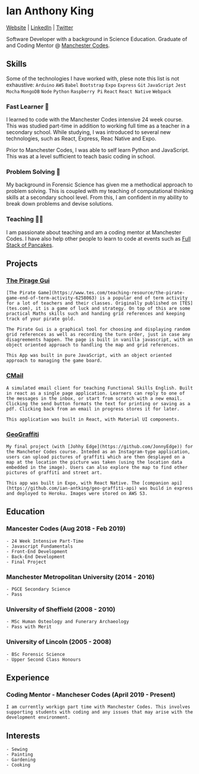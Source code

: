 # Ian Anthony King
  [Website](www.ian-antking.github.io) | [LinkedIn](https://www.linkedin.com/in/ian-king-6b135056) | [Twitter](https://twitter.com/antkingian)

  Software Developer with a background in Science Education. Graduate of and Coding Mentor @ [Manchester Codes](https://www.manchestercodes.com/).

## Skills

  Some of the technologies I have worked with, plese note this list is not exhaustive:
  `Arduino` `AWS` `Babel` `Bootstrap` `Expo` `Express` `Git` `JavaScript` `Jest` `Mocha` `MongoDB` `Node` `Python` `Raspberry Pi` `React` `React Native` `Webpack`

### Fast Learner :running:

  I learned to code with the Manchester Codes intensive 24 week course. This was studied part-time in addition to working full time as a teacher in a secondary school. While studying, I was introduced to several new technologies, such as React, Express, Reac Native and Expo. 

  Prior to Manchester Codes, I was able to self learn Python and JavaScript. This was at a level sufficient to teach basic coding in school.

### Problem Solving :mag_right:

  My background in Forensic Science has given me a methodical approach to problem solving. This is coupled with my teaching of computational thinking skills at a secondary school level. From this, I am confident in my ability to break down problems and devise solutions.

### Teaching :man_teacher:

  I am passionate about teaching and am a coding mentor at Manchester Codes. I have also help other people to learn to code at events such as [Full Stack of Pancakes](https://www.fullstackofpancakes.com/).

## Projects

  ### [The Pirage Gui](ian-antking.github.io/the-pirate-gui)

    [The Pirate Game](https://www.tes.com/teaching-resource/the-pirate-game-end-of-term-activity-6258063) is a popular end of term activity for a lot of teachers and their classes. Originally published on [TES](tes.com), it is a game of luck and strategy. On top of this are some practical Maths skills such and handing grid references and keeping track of your pirate gold.

    The Pirate Gui is a graphical tool for choosing and displaying random grid references as well as recording the turn order, just in case any disagreements happen. The page is built in vanilla javascript, with an object oriented approach to handling the map and grid references.

    This App was built in pure JavaScript, with an object oriented approach to managing the game board.

  ### [CMail](ian-antking.github.io/cmail-js)

    A simulated email client for teaching Functional Skills English. Built in react as a single page application. Learners can reply to one of the messages in the inbox, or start from scratch with a new email. Clicking the send button formats the text for printing or saving as a pdf. Clicking back from an email in progress stores it for later.

    This application was built in React, with Material UI components.

  ### [GeoGraffiti](https://github.com/JonnyEdge/geograffiti)

    My final project (with [Johhy Edge](https://github.com/JonnyEdge)) for the Mancheter Codes course. Inteded as an Instagram-type application, users can upload pictures of graffiti which are then desplayed on a map at the location the picture was taken (using the location data embedded in the image). Users can also explore the map to find other pictures of graffiti and street art. 

    This app was built in Expo, with React Native. The [companion api](https://github.com/ian-antking/geo-graffiti-api) was build in express and deployed to Heroku. Images were stored on AWS S3.

## Education

  ### Mancester Codes (Aug 2018 - Feb 2019)

    - 24 Week Intensive Part-Time
    - Javascript Fundamentals
    - Front-End Development
    - Back-End Development
    - Final Project

  ### Manchester Metropolitan University (2014 - 2016)

    - PGCE Secondary Science
    - Pass

  ### University of Sheffield (2008 - 2010)

    - MSc Human Osteology and Funerary Archaeology
    - Pass with Merit

  ### University of Lincoln (2005 - 2008)
    
    - BSc Forensic Science
    - Upper Second Class Honours

## Experience

  ### Coding Mentor - Mancheser Codes (April 2019 - Present) 
    I am currently workign part time with Manchester Codes. This involves supporting students with coding and any issues that may arise with the development environment.

  ## Interests

    - Sewing
    - Painting
    - Gardening
    - Cooking
